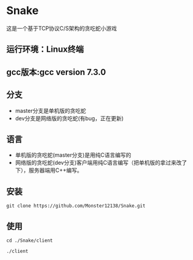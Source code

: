 # Snake
这是一个基于TCP协议C/S架构的贪吃蛇小游戏
## 运行环境：Linux终端

## gcc版本:gcc version 7.3.0 

## 分支
- master分支是单机版的贪吃蛇
- dev分支是网络版的贪吃蛇(有bug，正在更新)

## 语言
- 单机版的贪吃蛇(master分支)是用纯C语言编写的
- 网络版的贪吃蛇(dev分支)客户端用纯C语言编写（把单机版的拿过来改了下），服务器端用C++编写。

## 安装
```
git clone https://github.com/Monster12138/Snake.git
```
## 使用
```
cd ./Snake/client
```
```
./client
```
